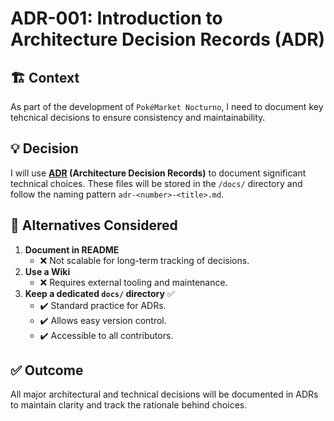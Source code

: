 # ADR-001: Introduction to Architecture Decision Records (ADR)

## 🏗️ Context

As part of the development of `PokéMarket Nocturno`, I need to document key tehcnical decisions to ensure consistency
and maintainability.

## 💡 Decision

I will use **[ADR](https://adr.github.io/) (Architecture Decision Records)** to document significant technical choices.
These files will be
stored in the `/docs/` directory and follow the naming pattern `adr-<number>-<title>.md`.

## 🎯 Alternatives Considered

1. **Document in README**
    - ❌ Not scalable for long-term tracking of decisions.
2. **Use a Wiki**
    - ❌ Requires external tooling and maintenance.
3. **Keep a dedicated `docs/` directory** ✅
    - ✔️ Standard practice for ADRs.
    - ✔️ Allows easy version control.
    - ✔️ Accessible to all contributors.

## ✅ Outcome

All major architectural and technical decisions will be documented in ADRs to maintain clarity and track the rationale
behind choices.
